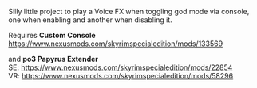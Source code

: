 Silly little project to play a Voice FX when toggling god mode via console, one when enabling and another when disabling it.

Requires **Custom Console**  
https://www.nexusmods.com/skyrimspecialedition/mods/133569

and **po3 Papyrus Extender**  
SE: https://www.nexusmods.com/skyrimspecialedition/mods/22854  
VR: https://www.nexusmods.com/skyrimspecialedition/mods/58296
